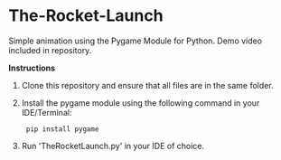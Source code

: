 # The-Rocket-Launch
Simple animation using the Pygame Module for Python.
Demo video included in repository.

**Instructions**

1. Clone this repository and ensure that all files are in the same folder.

2. Install the pygame module using the following command in your IDE/Terminal:

        pip install pygame
        
3. Run 'TheRocketLaunch.py' in your IDE of choice.
